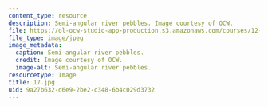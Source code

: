 ```yaml
---
content_type: resource
description: Semi-angular river pebbles. Image courtesy of OCW.
file: https://ol-ocw-studio-app-production.s3.amazonaws.com/courses/12-110-sedimentary-geology-fall-2004/9a27b632d6e92be2c3486b4c029d3732_17.jpg
file_type: image/jpeg
image_metadata:
  caption: Semi-angular river pebbles.
  credit: Image courtesy of OCW.
  image-alt: Semi-angular river pebbles.
resourcetype: Image
title: 17.jpg
uid: 9a27b632-d6e9-2be2-c348-6b4c029d3732
---
```

